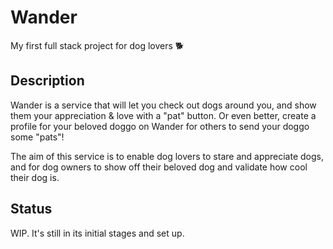 # Wander
My first full stack project for dog lovers 🐕

## Description
Wander is a service that will let you check out dogs around you, and show them your appreciation & love with a "pat" button. Or even better, create a profile for your beloved doggo on Wander for others to send your doggo some "pats"!

The aim of this service is to enable dog lovers to stare and appreciate dogs, and for dog owners to show off their beloved dog and validate how cool their dog is.

## Status
WIP. It's still in its initial stages and set up.